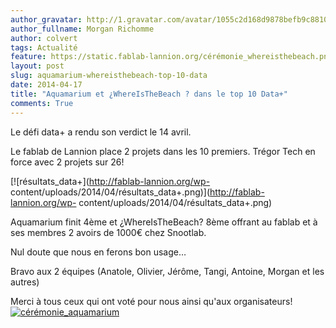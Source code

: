 ```yaml
---
author_gravatar: http://1.gravatar.com/avatar/1055c2d168d9878befb9c8810eda96dc?s=96&d=mm&r=g
author_fullname: Morgan Richomme
author: colvert
tags: Actualité
feature: https://static.fablab-lannion.org/cérémonie_whereisthebeach.png
layout: post
slug: aquamarium-whereisthebeach-top-10-data
date: 2014-04-17
title: "Aquamarium et ¿WhereIsTheBeach ? dans le top 10 Data+"
comments: True
---
```

Le défi data+ a rendu son verdict le 14 avril.

Le fablab de Lannion place 2 projets dans les 10 premiers. Trégor Tech en
force avec 2 projets sur 26!

[![résultats_data+](http://fablab-lannion.org/wp-
content/uploads/2014/04/résultats_data+.png)](http://fablab-lannion.org/wp-
content/uploads/2014/04/résultats_data+.png)















Aquamarium finit 4ème et ¿WhereIsTheBeach? 8ème offrant au fablab et à ses
membres 2 avoirs de 1000€ chez Snootlab.

Nul doute que nous en ferons bon usage…

Bravo aux 2 équipes (Anatole, Olivier, Jérôme, Tangi, Antoine, Morgan et les
autres)

Merci à tous ceux qui ont voté pour nous ainsi qu'aux organisateurs!  
[![cérémonie_aquamarium](https://static.fablab-lannion.org/cérémonie_aquamarium.png)](https://static.fablab-lannion.org/cérémonie_aquamarium.png)


